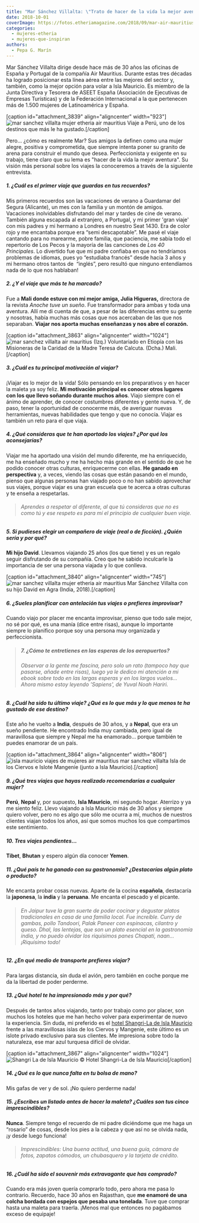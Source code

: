 ```yaml
---
title: "Mar Sánchez Villalta: \"Trato de hacer de la vida la mejor aventura\""
date: 2018-10-01
coverImage: https://fotos.etheriamagazine.com/2018/09/mar-air-mauritius-mujer-etheria.jpg
categories: 
  - mujeres-etheria
  - mujeres-que-inspiran
authors: 
  - Pepa G. Marín
---
```


Mar Sánchez Villalta dirige desde hace más de 30 años las oficinas de España y Portugal de la compañía Air Mauritius. Durante estas tres décadas ha logrado posicionar esta línea aérea entre las mejores del sector y, también, como la mejor opción para volar a Isla Mauricio. Es miembro de la Junta Directiva y Tesorera de ASEET España (Asociación de Ejecutivas de Empresas Turísticas) y de la Federación Internacional a la que pertenecen más de 1.500 mujeres de Latinoamérica y España.

\[caption id="attachment\_3839" align="aligncenter" width="923"\]![mar sanchez villalta mujer etheria air mauritius](https://fotos.etheriamagazine.com/2018/09/mar-air-mauritius-mujer-etheria-2.jpg) Viaje a Perú, uno de los destinos que más le ha gustado.\[/caption\]

Pero... ¿cómo es realmente Mar? Sus amigos la definen como una mujer alegre, positiva y comprometida, que siempre intenta poner su granito de arena para construir el mundo que desea. Perfeccionista y exigente en su trabajo, tiene claro que su lema es "hacer de la vida la mejor aventura". Su visión más personal sobre los viajes la conoceremos a través de la siguiente entrevista.

##### 1\. ¿Cuál es el primer viaje que guardas en tus recuerdos?

Mis primeros recuerdos son las vacaciones de verano a Guardamar del Segura (Alicante), un mes con la familia y un montón de amigos. Vacaciones inolvidables disfrutando del mar y tardes de cine de verano. También alguna escapada al extranjero, a Portugal, y mi primer 'gran viaje' con mis padres y mi hermano a Londres en nuestro Seat 1430. Era de color rojo y me encantaba porque era “semi descapotable”. Me pasé el viaje cantando para no marearme, pobre familia, que paciencia, me sabía todo el repertorio de Los Pecos y la mayoría de las canciones de _Los 40 Principales_. Lo divertido fue que mi padre confiaba en que no tendríamos problemas de idiomas, pues yo “estudiaba francés” desde hacía 3 años y mi hermano otros tantos de  “inglés”, pero resultó que ninguno entendíamos nada de lo que nos hablaban!

##### 2\. ¿Y el viaje que más te ha marcado?

Fue a **Mali donde estuve con mi mejor amiga, Julia Higueras,** directora de la revista _Anoche tuve un sueño_. Fue transformador para ambas y toda una aventura. Allí me di cuenta de que, a pesar de las diferencias entre su gente y nosotras, había muchas más cosas que nos acercaban de las que nos separaban. **Viajar nos aporta muchas enseñanzas y nos abre el corazón.**

\[caption id="attachment\_3863" align="aligncenter" width="1024"\]![mar sanchez villalta air mauritius](https://fotos.etheriamagazine.com/2018/09/Mar-sanchez-primeros-viajes-1024x542.jpg) (Izq.) Voluntariado en Etiopía con las Misioneras de la Caridad de la Madre Teresa de Calcuta. (Dcha.) Mali.\[/caption\]

##### 3\. ¿Cuál es tu principal motivación al viajar?

¡Viajar es lo mejor de la vida! Sólo pensando en los preparativos y en hacer la maleta ya soy feliz. **Mi motivación principal es conocer otros lugares con los que llevo soñando durante muchos años**. Viajo siempre con el ánimo de aprender, de conocer costumbres diferentes y gente nueva. Y, de paso, tener la oportunidad de conocerme más, de averiguar nuevas herramientas, nuevas habilidades que tengo y que no conocía. Viajar es también un reto para el que viaja.

##### 4\. ¿Qué consideras que te han aportado los viajes? ¿Por qué los aconsejarías?

Viajar me ha aportado una visión del mundo diferente, me ha enriquecido, me ha enseñado mucho y me ha hecho más grande en el sentido de que he podido conocer otras culturas, enriquecerme con ellas. **He ganado en perspectiva** y, a veces, viendo las cosas que están pasando en el mundo, pienso que algunas personas han viajado poco o no han sabido aprovechar sus viajes, porque viajar es una gran escuela que te acerca a otras culturas y te enseña a respetarlas.

> ###### Aprendes a respetar al diferente, al que tú consideras que no es como tú y ese respeto es para mí el principio de cualquier buen viaje.

##### 5\. Si pudieses elegir un compañero de viaje (real o de ficción). ¿Quién sería y por qué?

**Mi hijo David**. Llevamos viajando 25 años (los que tiene) y es un regalo seguir disfrutando de su compañía. Creo que he sabido inculcarle la importancia de ser una persona viajada y lo que conlleva.

\[caption id="attachment\_3840" align="aligncenter" width="745"\]![mar sanchez villalta mujer etheria air mauritius](https://fotos.etheriamagazine.com/2018/09/mar-air-mauritius-mujer-etheria-3-745x1024.jpg) Mar Sánchez Villalta con su hijo David en Agra (India, 2018).\[/caption\]

##### 6\. ¿Sueles planificar con antelación tus viajes o prefieres improvisar?

Cuando viajo por placer me encanta improvisar, pienso que todo sale mejor, no sé por qué, es una manía (dice entre risas), aunque lo importante siempre lo planifico porque soy una persona muy organizada y perfeccionista.

> ##### 7\. ¿Cómo te entretienes en las esperas de los aeropuertos?
> 
> ###### Observar a la gente me fascina, pero solo un rato (tampoco hay que pasarse, añade entre risas), luego ya le dedico mi atención a mi ebook sobre todo en las largas esperas y en los largos vuelos… Ahora mismo estoy leyendo 'Sapiens', de Yuval Noah Hariri.

##### 8\. ¿Cuál ha sido tu último viaje? ¿Qué es lo que más y lo que menos te ha gustado de ese destino?

Este año he vuelto a **India**, después de 30 años, y a **Nepal**, que era un sueño pendiente. He encontrado India muy cambiada, pero igual de maravillosa que siempre y Nepal me ha enamorado… porque también te puedes enamorar de un país.

\[caption id="attachment\_3864" align="aligncenter" width="806"\]![isla mauricio viajes de mujeres air mauritius mar sanchez villalta](https://fotos.etheriamagazine.com/2018/09/Mar-sanchez-mauricio.jpg "Isla de los Ciervos e Islote Mangenie (Isla Mauricio).") Isla de los Ciervos e Islote Mangenie (junto a Isla Mauricio).\[/caption\]

##### 9\. ¿Qué tres viajes que hayas realizado recomendarías a cualquier mujer?

**Perú**, **Nepal** y, por supuesto, **Isla Mauricio**, mi segundo hogar. Aterrizo y ya me siento feliz. Llevo viajando a Isla Mauricio más de 30 años y siempre quiero volver, pero no es algo que sólo me ocurra a mí, muchos de nuestros clientes viajan todos los años, así que somos muchos los que compartimos este sentimiento.

##### 10\. Tres viajes pendientes…

**Tibet**, **Bhutan** y espero algún día conocer **Yemen**.

##### 11\. ¿Qué país te ha ganado con su gastronomía? ¿Destacarías algún plato o producto?

Me encanta probar cosas nuevas. Aparte de la cocina **española**, destacaría la **japonesa**, la **india** y la **peruana**. Me encanta el pescado y el picante.

> ###### En Jaipur tuve la gran suerte de poder cocinar y degustar platos tradicionales en casa de una familia local. Fue increíble. Curry de gambas, pollo Tandoori, Palak Paneer con espinacas, cilantro y queso. Dhal, las lentejas, que son un plato esencial en la gastronomía india, y no puedo olvidar los riquísimos panes Chapati, naan… ¡Riquísimo todo!

##### 12\. ¿En qué medio de transporte prefieres viajar?

Para largas distancia, sin duda el avión, pero también en coche porque me da la libertad de poder perderme.

##### 13\. ¿Qué hotel te ha impresionado más y por qué?

Después de tantos años viajando, tanto por trabajo como por placer, son muchos los hoteles que me han hecho volver para experimentar de nuevo la experiencia. Sin duda, mi preferido es el [hotel Shangri-La de Isla Mauricio](http://www.shangri-la.com/mauritius/shangrila/) frente a las maravillosas islas de los Ciervos y Mangenie, este último es un islote privado exclusivo para sus clientes. Me impresiona sobre todo la naturaleza, ese mar azul turquesa difícil de olvidar.

\[caption id="attachment\_3867" align="aligncenter" width="1024"\]![Shangri La de Isla Mauricio](https://fotos.etheriamagazine.com/2018/09/Beach-Villa-Living-Room-mauricio-1024x683.jpg) © Hotel Shangri-La de Isla Mauricio\[/caption\]

##### 14\. ¿Qué es lo que nunca falta en tu bolsa de mano?

Mis gafas de ver y de sol. ¡No quiero perderme nada!

##### 15\. ¿Escribes un listado antes de hacer la maleta? ¿Cuáles son tus cinco imprescindibles?

**Nunca**. Siempre tengo el recuerdo de mi padre diciéndome que me haga un “rosario” de cosas, desde los pies a la cabeza y que así no se olvida nada, ¡y desde luego funciona!

> ###### Imprescindibles: Una buena actitud, una buena guía, cámara de fotos, zapatos cómodos, un chubasquero y la tarjeta de crédito.

##### 16\. ¿Cuál ha sido el souvenir más extravagante que has comprado?

Cuando era más joven quería comprarlo todo, pero ahora me pasa lo contrario. Recuerdo, hace 30 años en Rajasthan, que **me enamoré de una colcha bordada con espejos que pesaba una tonelada**. Tuve que comprar hasta una maleta para traerla. ¡Menos mal que entonces no pagábamos exceso de equipaje!
